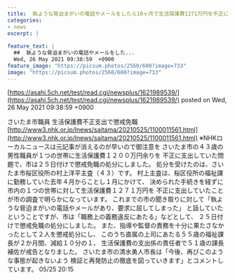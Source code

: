 ```yaml
---
title:  執ような脅迫まがいの電話やメールをしたら10ヶ月で生活保護費1271万円を不正に頂けました・さいたま 
categories:
- news
excerpt: |
  
feature_text: |
  ##  執ような脅迫まがいの電話やメールをした...
  Wed, 26 May 2021 09:38:59  +0900
feature_image: "https://picsum.photos/2560/600?image=733"
image: "https://picsum.photos/2560/600?image=733"
---
```


[https://asahi.5ch.net/test/read.cgi/newsplus/1621989539/](https://asahi.5ch.net/test/read.cgi/newsplus/1621989539/)
posted on Wed, 26 May 2021 09:38:59  +0900

<!--more-->

さいたま市職員 生活保護費不正支出で懲戒免職 [http://www3.nhk.or.jp/lnews/saitama/20210525/1100011561.html](http://www3.nhk.or.jp/lnews/saitama/20210525/1100011561.html) ※NHKローカルニュースは元記事が消えるのが早いので御注意を さいたま市の４３歳の男性職員が１つの世帯に生活保護費１２００万円余りを 不正に支出していた問題で、市は２５日付けで懲戒免職の処分にしました。 処分を受けたのは、さいたま市桜区役所の村上洋平主査（４３）です。 村上主査は、桜区役所の福祉課に勤務していた去年４月からことし１月にかけて、 決められた手続きを経ずに市内の１つの世帯に対して生活保護費１２７１万円を 不正に支出していたことが市の調査で明らかになっています。 これまでの市の聞き取りに対して「執ような脅迫まがいの電話やメールがあり、要求に屈してしまった」 と話していたということですが、市は「職務上の義務違反にあたる」などとして、 ２５日付けで懲戒免職の処分にしました。 また、指導や監督の責務を十分に果たさなかったとして２人を懲戒処分にし、 このうち直属の上司にあたる５５歳の福祉課長が２か月間、減給１０分の１、 生活保護費の支出係の責任者で５１歳の課長補佐が戒告となりました。 さいたま市の清水勇人市長は「今後、再びこのような事態が起きないよう 検証と再発防止の徹底を図っていきます」とコメントしています。 05/25 20:15
